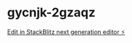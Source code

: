 # gycnjk-2gzaqz

[Edit in StackBlitz next generation editor ⚡️](https://stackblitz.com/~/github.com/PandaSaimon/gycnjk-2gzaqz)